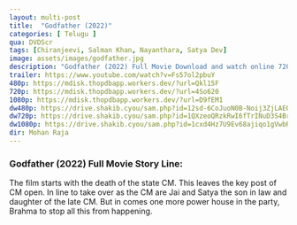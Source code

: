 ```yaml
---
layout: multi-post
title:  "Godfather (2022)"
categories: [ Telugu ]
qua: DVDScr
tags: [Chiranjeevi, Salman Khan, Nayanthara, Satya Dev]
image: assets/images/godfather.jpg
description: "Godfather (2022) Full Movie Download and watch online 720p low file size 500 mb."
trailer: https://www.youtube.com/watch?v=Fs57ol2pbuY
480p: https://mdisk.thopdbapp.workers.dev/?url=Qkl15F
720p: https://mdisk.thopdbapp.workers.dev/?url=4So620
1080p: https://mdisk.thopdbapp.workers.dev/?url=D9fEM1
dw480p: https://drive.shakib.cyou/sam.php?id=12sd-6CoJuoN0B-Noij3ZjLAEOKENaWyP
dw720p: https://drive.shakib.cyou/sam.php?id=1QXzeoQRzkRwI6fTrINuD3S4BrAFVOHzt
dw1080p: https://drive.shakib.cyou/sam.php?id=1cxd4Hz7U9Ev68ajiqo1gVwbRDzfqcCQ0
dir: Mohan Raja
---
```


### Godfather (2022) Full Movie Story Line:
The film starts with the death of the state CM. This leaves the key post of CM open. In line to take over as the CM are Jai and Satya the son in law and daughter of the late CM. But in comes one more power house in the party, Brahma to stop all this from happening.

